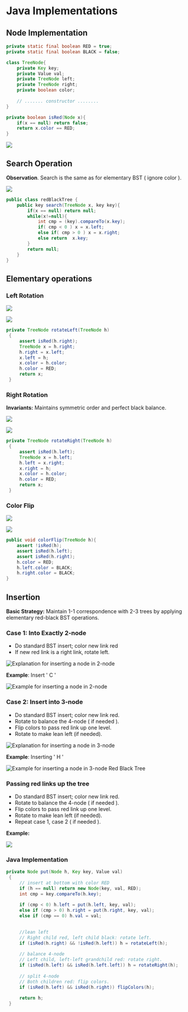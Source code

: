 # Java Implementations

## Node Implementation

```java
private static final boolean RED = true;
private static final boolean BLACK = false;

class TreeNode{
    private Key key;
    private Value val;
    private TreeNode left;
    private TreeNode right;
    private boolean color;
    
    // ....... constructor ........
}

private boolean isRed(Node x){
    if(x == null) return false;
    return x.color == RED;
}
```

![](../.gitbook/assets/image%20%2873%29.png)

## Search Operation

**Observation**. Search is the same as for elementary BST \( ignore color \).

![](../.gitbook/assets/image%20%2835%29.png)

```java
public class redBlackTree {
    public key search(TreeNode x, key key){
        if(x == null) return null;
        while(x!=null){
            int cmp = (key).compareTo(x.key);
            if( cmp < 0 ) x = x.left;
            else if( cmp > 0 ) x = x.right;
            else return  x.key;
        }
        return null;
    }
}
```

## Elementary operations

### Left Rotation

![](../.gitbook/assets/image%20%2877%29.png)

![](../.gitbook/assets/image%20%2851%29.png)

```java
private TreeNode rotateLeft(TreeNode h)
 {
     assert isRed(h.right);
     TreeNode x = h.right;
     h.right = x.left;
     x.left = h;
     x.color = h.color;
     h.color = RED;
     return x;
 }
```

### Right Rotation

**Invariants:** Maintains symmetric order and perfect black balance.

![](../.gitbook/assets/image%20%2879%29.png)

![](../.gitbook/assets/image%20%2854%29.png)

```java
private TreeNode rotateRight(TreeNode h)
 {
     assert isRed(h.left);
     TreeNode x = h.left;
     h.left = x.right;
     x.right = h;
     x.color = h.color;
     h.color = RED;
     return x;
 }
```

### Color Flip

![](../.gitbook/assets/image%20%2876%29.png)

![](../.gitbook/assets/image%20%2856%29.png)

```java
public void colorFlip(TreeNode h){
    assert !isRed(h);
    assert isRed(h.left);
    assert isRed(h.right);
    h.color = RED;
    h.left.color = BLACK;
    h.right.color = BLACK;
}
```

## Insertion

**Basic Strategy:** Maintain 1-1 correspondence with 2-3 trees by applying elementary red-black BST operations.

### Case 1: Into Exactly 2-node

* Do standard BST insert; color new link red
* If new red link is a right link, rotate left.

![Explanation for inserting a node in 2-node](../.gitbook/assets/image%20%2838%29.png)

**Example**: Insert ' C ' 

![Example for inserting a node in 2-node](../.gitbook/assets/image%20%2846%29.png)

### Case 2: Insert into 3-node

* Do standard BST insert; color new link red.
* Rotate to balance the 4-node \( if needed \).
* Flip colors to pass red link up one level.
* Rotate to make lean left \(if needed\).

![Explanation for inserting a node in 3-node](../.gitbook/assets/image%20%2863%29.png)

**Example**: Inserting ' H '

![Example for inserting a node in 3-node Red Black Tree](../.gitbook/assets/image%20%2855%29.png)

### Passing red links up the tree

* Do standard BST insert; color new link red.
* Rotate to balance the 4-node \( if needed \).
* Flip colors to pass red link up one level.
* Rotate to make lean left \(if needed\).
* Repeat case 1, case 2 \( if needed \).

**Example:**

![](../.gitbook/assets/image%20%2836%29.png)

### Java Implementation

```java
private Node put(Node h, Key key, Value val)
 {
     // insert at bottom with color RED
     if (h == null) return new Node(key, val, RED);
     int cmp = key.compareTo(h.key);
     
     if (cmp < 0) h.left = put(h.left, key, val);
     else if (cmp > 0) h.right = put(h.right, key, val);
     else if (cmp == 0) h.val = val;
     

     //lean left
     // Right child red, left child black: rotate left.
     if (isRed(h.right) && !isRed(h.left)) h = rotateLeft(h);
     
     // balance 4-node
     // Left child, left-left grandchild red: rotate right.
     if (isRed(h.left) && isRed(h.left.left)) h = rotateRight(h);
     
     // split 4-node
     // Both children red: flip colors.
     if (isRed(h.left) && isRed(h.right)) flipColors(h);
    
     return h;
 }
```



